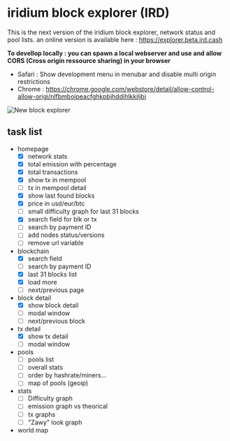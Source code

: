# iridium block explorer (IRD)

This is the next version of the iridium block explorer, network status and pool lists. an online version is available here : https://explorer.beta.ird.cash

**To devellop locally : you can spawn a local webserver and use and allow CORS (Cross origin ressource sharing) in your browser**

 * Safari : Show development menu in menubar and disable multi origin restrictions
 * Chrome : https://chrome.google.com/webstore/detail/allow-control-allow-origi/nlfbmbojpeacfghkpbjhddihlkkiljbi


![New block explorer](https://cdn.discordapp.com/attachments/403614252415451156/430861467278114836/bx.png)

## task list

* homepage
  * [x] network stats
  * [x] total emission with percentage
  * [x] total transactions
  * [x] show tx in mempool
  * [ ] tx in mempool detail
  * [x] show last found blocks
  * [x] price in usd/eur/btc
  * [ ] small difficulty graph for last 31 blocks
  * [x] search field for blk or tx
  * [ ] search by payment ID
  * [ ] add nodes status/versions
  * [ ] remove url variable

* blockchain
  * [x] search field
  * [ ] search by payment ID
  * [x] last 31 blocks list
  * [x] load more
  * [ ] next/previous page
  
* block detail
  * [x] show block detail
  * [ ] modal window
  * [ ] next/previous block
  
* tx detail
  * [x] show tx detail
  * [ ] modal window
  
* pools
  * [ ] pools list
  * [ ] overall stats
  * [ ] order by hashrate/miners...
  * [ ] map of pools (geoip)

* stats
  * [ ] Difficulty graph
  * [ ] emission graph vs theorical
  * [ ] tx graphs
  * [ ] "Zawy" look graph
  
* world map
 
